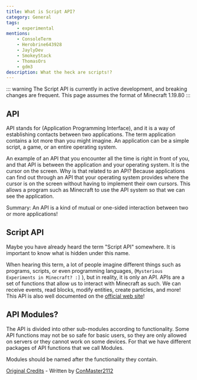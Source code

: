 ```yaml
---
title: What is Script API?
category: General
tags:
    - experimental
mentions:
    - ConsoleTerm
    - Herobrine643928
    - JaylyDev
    - SmokeyStack
    - ThomasOrs
    - gdm3
description: What the heck are scripts!?
---
```


::: warning
The Script API is currently in active development, and breaking changes are frequent. This page assumes the format of Minecraft 1.19.80
:::

## API

API stands for (Application Programming Interface), and it is a way of establishing contacts between two applications. The term application contains a lot more than you might imagine. An application can be a simple script, a game, or an entire operating system.

An example of an API that you encounter all the time is right in front of you, and that API is between the application and your operating system. It is the cursor on the screen. Why is that related to an API? Because applications can find out through an API that your operating system provides where the cursor is on the screen without having to implement their own cursors. This allows a program such as Minecraft to use the API system so that we can see the application.

Summary: An API is a kind of mutual or one-sided interaction between two or more applications!

## Script API

Maybe you have already heard the term "Script API" somewhere. It is important to know what is hidden under this name.

When hearing this term, a lot of people imagine different things such as programs, scripts, or even programming languages, (`Mysterious Experiments in Minecraft? :]` ), but in reality, it is only an API. APIs are a set of functions that allow us to interact with Minecraft as such. We can receive events, read blocks, modify entities, create particles, and more! This API is also well documented on the [official web site](https://learn.microsoft.com/en-us/minecraft/creator/scriptapi/minecraft/server/minecraft-server)!

## API Modules?

The API is divided into other sub-modules according to functionality. Some API functions may not be so safe for basic users, so they are only allowed on servers or they cannot work on some devices. For that we have different packages of API functions that we call Modules.

Modules should be named after the functionality they contain.

[Original Credits](https://github.com/JaylyDev/ScriptAPI/tree/main/docs/MinecraftApi#readme) - Written by [ConMaster2112](https://github.com/ConsoleTerm)
